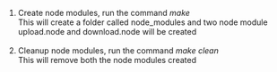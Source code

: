 1. Create node modules, run the command *make*<br/>
This will create a folder called node_modules and two node module upload.node and download.node will be created
<br/><br/>
2. Cleanup node modules, run the command *make clean*<br/>
This will remove both the node modules created
